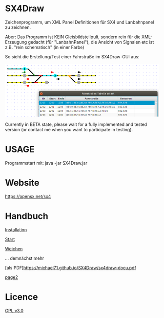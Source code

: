 # SX4Draw

Zeichenprogramm, um XML Panel Definitionen für SX4 und Lanbahnpanel zu zeichnen.

Aber: Das Programm ist KEIN Gleisbildstellpult, sondern rein für die XML-Erzeugung gedacht
(für "LanbahnPanel"), die Ansicht von Signalen etc ist z.B. "rein schematisch" (in einer Farbe)

So sieht die Erstellung/Test einer Fahrstraße im SX4Draw-GUI aus:

![SX4 GUI](sx4draw-1.png)

Currently in BETA state, please wait for a fully implemented and tested version (or contact me when you want to participate in testing).

# USAGE

Programmstart mit: 
    java -jar SX4Draw.jar

# Website

<https://opensx.net/sx4>

# Handbuch

[Installation](installation.md)

[Start](draw_elements.md)

[Weichen](turnouts.md)

...
demnächst mehr 

[als PDF]<https://michael71.github.io/SX4Draw/sx4draw-docu.pdf>

[page2](page2.md)

# Licence

[GPL v3.0](https://www.gnu.org/licenses/gpl-3.0.en.html)


